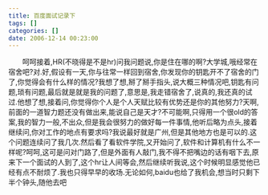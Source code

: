 ```yaml
---
title: 百度面试记录下
tags: []
categories: []
date: 2006-12-14 00:23:00 
---
```



&emsp;&emsp;呵呵接着,HR(不晓得是不是hr)问我问题说,你是住在哪的啊?大学城,哦经常在宿舍吧?对.好,假设有一天,你与往常一样回到宿舍,你发现你的钥匙开不了宿舍的门了,你觉得会有什么样的情况?我想了想,掰了掰手指头,说大概三种情况吧,钥匙有问题,琐有问题,最后就是就是我的问题了,意思是,我走错宿舍了,说真的,我还真的试过.他想了想,接着问,你觉得你个人是个人天赋比较有优势还是你的其他努力?天啊,前面的一道智力题还没有做出来,能说自己是天才?不可能啊,只得用一个很old的答案,我的智力一般,不出众,但是我会很努力的做好每一件事情,他听后略为点头,接着继续问,你对工作的地点有要求吗?我说最好就是广州,但是其他地方也是可以的.这个问题连续问了我几次.然后看了看软件学院,又开始问了,软件和计算机有什么不一样呢?呵呵,这可是问对门路了,但是外面有人敲门,我不得不把嘴边的话有咽下去,原来下一个面试的人到了,这个hr让人间等会,然后继续听我说,这个时候明显感觉他已经有点不耐烦了.我也只得早早的收场.无论如何,baidu也给了我机会,想当时只剩下半个钟头,随他去吧